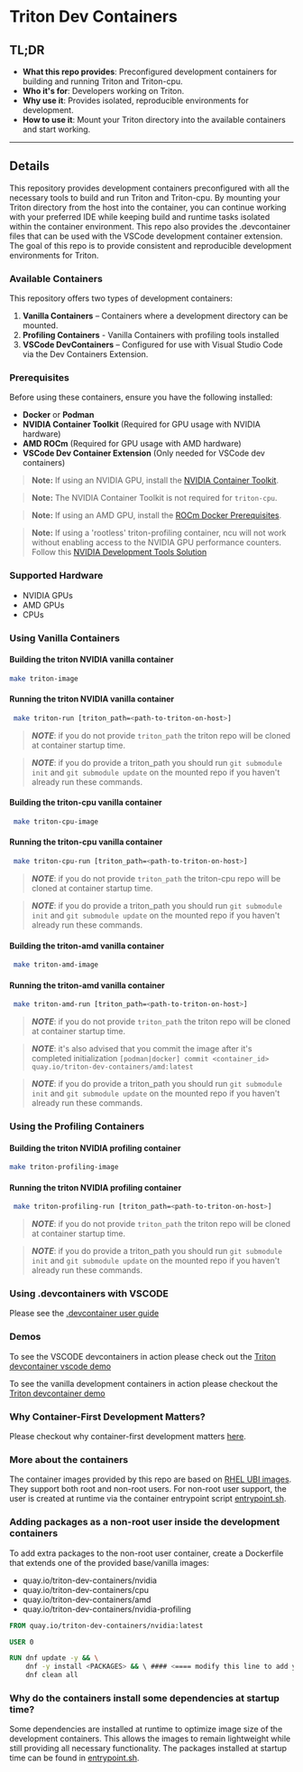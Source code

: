 # Triton Dev Containers

## TL;DR

- **What this repo provides**: Preconfigured development containers
for building and running Triton and Triton-cpu.
- **Who it's for**: Developers working on Triton.
- **Why use it**: Provides isolated, reproducible environments for
development.
- **How to use it**: Mount your Triton directory into the available
containers and start working.

---

## Details

This repository provides development containers preconfigured with
all the necessary tools to build and run Triton and Triton-cpu.
By mounting your Triton directory from the host into the container,
you can continue working with your preferred IDE while keeping build
and runtime tasks isolated within the container environment. This
repo also provides the .devcontainer files that can be used with
the VSCode development container extension. The goal of this repo
is to provide consistent and reproducible development environments
for Triton.

### Available Containers

This repository offers two types of development containers:

1. **Vanilla Containers** – Containers where a development directory
  can be mounted.
2. **Profiling Containers** - Vanilla Containers with profiling tools installed
3. **VSCode DevContainers** – Configured for use with Visual Studio
  Code via the Dev Containers Extension.

### Prerequisites

Before using these containers, ensure you have the following installed:

- **Docker** or **Podman**
- **NVIDIA Container Toolkit** (Required for GPU usage with NVIDIA hardware)
- **AMD ROCm** (Required for GPU usage with AMD hardware)
- **VSCode Dev Container Extension** (Only needed for VSCode dev containers)

> **Note:** If using an NVIDIA GPU, install the [NVIDIA Container Toolkit](https://docs.nvidia.com/datacenter/cloud-native/container-toolkit/latest/install-guide.html).

> **Note:** The NVIDIA Container Toolkit is not required for `triton-cpu`.

> **Note:** If using an AMD GPU, install the
[ROCm Docker Prerequisites](https://rocm.docs.amd.com/projects/install-on-linux/en/latest/how-to/docker.html).

> **Note:** If using a 'rootless' triton-profiling container, ncu will not work
> without enabling access to the NVIDIA GPU performance counters. Follow this
> [NVIDIA Development Tools Solution](https://developer.nvidia.com/nvidia-development-tools-solutions-err_nvgpuctrperm-permission-issue-performance-counters)

### Supported Hardware

- NVIDIA GPUs
- AMD GPUs
- CPUs

### Using Vanilla Containers

#### Building the triton NVIDIA vanilla container

```sh
make triton-image
```

#### Running the triton NVIDIA vanilla container

```sh
 make triton-run [triton_path=<path-to-triton-on-host>]
```

> **_NOTE_**: if you do not provide `triton_path` the triton repo will be cloned
at container startup time.

> **_NOTE_**: if you do provide a triton_path you should run `git submodule init`
and `git submodule update` on the mounted repo if you haven't already run these
commands.

#### Building the triton-cpu vanilla container

```sh
 make triton-cpu-image
```

#### Running the triton-cpu vanilla container

```sh
 make triton-cpu-run [triton_path=<path-to-triton-on-host>]
```

> **_NOTE_**: if you do not provide `triton_path` the triton-cpu repo will be cloned
at container startup time.

> **_NOTE_**: if you do provide a triton_path you should run `git submodule init`
and `git submodule update` on the mounted repo if you haven't already run these
commands.

#### Building the triton-amd vanilla container

```sh
 make triton-amd-image
```

#### Running the triton-amd vanilla container

```sh
 make triton-amd-run [triton_path=<path-to-triton-on-host>]
```

> **_NOTE_**: if you do not provide `triton_path` the triton repo will be cloned
at container startup time.

> **_NOTE_**: it's also advised that you commit the image after it's completed initialization
`[podman|docker] commit <container_id> quay.io/triton-dev-containers/amd:latest`

> **_NOTE_**: if you do provide a triton_path you should run `git submodule init`
and `git submodule update` on the mounted repo if you haven't already run these
commands.

### Using the Profiling Containers

#### Building the triton NVIDIA profiling container

```sh
make triton-profiling-image
```

#### Running the triton NVIDIA profiling container

```sh
 make triton-profiling-run [triton_path=<path-to-triton-on-host>]
```

> **_NOTE_**: if you do not provide `triton_path` the triton repo will be cloned
at container startup time.

> **_NOTE_**: if you do provide a triton_path you should run `git submodule init`
and `git submodule update` on the mounted repo if you haven't already run these
commands.

### Using .devcontainers with VSCODE

Please see the [.devcontainer user guide](./.devcontainer/devcontainer.md)

### Demos

To see the VSCODE devcontainers in action please check out the
[Triton devcontainer vscode demo](https://www.youtube.com/watch?v=ZrCVtV2Bw3s)

To see the vanilla development containers in action please checkout the
[Triton devcontainer demo](https://www.youtube.com/watch?v=kEbN6-pk3sI)

### Why Container-First Development Matters?

Please checkout why container-first development matters
[here](./docs/ContainerFirstDevelopment.md).

### More about the containers

The container images provided by this repo are based on
[RHEL UBI images](https://www.redhat.com/en/blog/introducing-red-hat-universal-base-image).
They support both root and non-root users. For non-root
user support, the user is created at runtime via the container
entrypoint script [entrypoint.sh](./entrypoint.sh).

### Adding packages as a non-root user inside the development containers

To add extra packages to the non-root user container, create a
Dockerfile that extends one of the provided base/vanilla
images:

- quay.io/triton-dev-containers/nvidia
- quay.io/triton-dev-containers/cpu
- quay.io/triton-dev-containers/amd
- quay.io/triton-dev-containers/nvidia-profiling

```dockerfile
FROM quay.io/triton-dev-containers/nvidia:latest

USER 0

RUN dnf update -y && \
    dnf -y install <PACKAGES> && \ #### <==== modify this line to add your packages.
    dnf clean all
```

### Why do the containers install some dependencies at startup time?

Some dependencies are installed at runtime to optimize image size of
the development containers. This allows the images to remain
lightweight while still providing all necessary functionality.
The packages installed at startup time can be found in
[entrypoint.sh](./entrypoint.sh).
